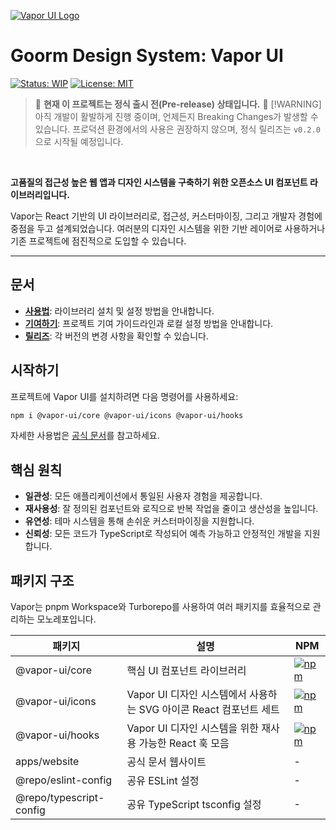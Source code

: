 [![Vapor UI Logo](vapor-ui.png)](https://vapor.goorm.io)

# Goorm Design System: Vapor UI

[![Status: WIP](https://img.shields.io/badge/status-WIP-orange.svg)](https://github.com/goorm-dev/vapor-ui) [![License: MIT](https://img.shields.io/badge/License-MIT-yellow.svg)](https://opensource.org/licenses/MIT)

> 🚧 **현재 이 프로젝트는 정식 출시 전(Pre-release) 상태입니다.** 🚧
> [!WARNING]
> 아직 개발이 활발하게 진행 중이며, 언제든지 Breaking Changes가 발생할 수 있습니다.
> 프로덕션 환경에서의 사용은 권장하지 않으며, 정식 릴리즈는 `v0.2.0`으로 시작될 예정입니다.

<br/>

**고품질의 접근성 높은 웹 앱과 디자인 시스템을 구축하기 위한 오픈소스 UI 컴포넌트 라이브러리입니다.**

Vapor는 React 기반의 UI 라이브러리로, 접근성, 커스터마이징, 그리고 개발자 경험에 중점을 두고 설계되었습니다. 여러분의 디자인 시스템을 위한 기반 레이어로 사용하거나 기존 프로젝트에 점진적으로 도입할 수 있습니다.

---

## 문서

- **[사용법](https://vapor.goorm.io/docs/overview/installation)**: 라이브러리 설치 및 설정 방법을 안내합니다.
- **[기여하기](https://github.com/goorm-dev/vapor-ui/blob/main/CONTRIBUTING.md)**: 프로젝트 기여 가이드라인과 로컬 설정 방법을 안내합니다.
- **[릴리즈](https://github.com/goorm-dev/vapor-ui/releases)**: 각 버전의 변경 사항을 확인할 수 있습니다.

## 시작하기

프로젝트에 Vapor UI를 설치하려면 다음 명령어를 사용하세요:

```bash
npm i @vapor-ui/core @vapor-ui/icons @vapor-ui/hooks
```

자세한 사용법은 [공식 문서](https://vapor.goorm.io/docs/overview/installation)를 참고하세요.

## 핵심 원칙

- **일관성**: 모든 애플리케이션에서 통일된 사용자 경험을 제공합니다.
- **재사용성**: 잘 정의된 컴포넌트와 로직으로 반복 작업을 줄이고 생산성을 높입니다.
- **유연성**: 테마 시스템을 통해 손쉬운 커스터마이징을 지원합니다.
- **신뢰성**: 모든 코드가 TypeScript로 작성되어 예측 가능하고 안정적인 개발을 지원합니다.

## 패키지 구조

Vapor는 pnpm Workspace와 Turborepo를 사용하여 여러 패키지를 효율적으로 관리하는 모노레포입니다.

| 패키지                  | 설명                                                               | NPM                                                                                                       |
| ----------------------- | ------------------------------------------------------------------ | --------------------------------------------------------------------------------------------------------- |
| @vapor-ui/core          | 핵심 UI 컴포넌트 라이브러리                                        | [![npm](https://img.shields.io/npm/v/@vapor-ui/core.svg)](https://www.npmjs.com/package/@vapor-ui/core)   |
| @vapor-ui/icons         | Vapor UI 디자인 시스템에서 사용하는 SVG 아이콘 React 컴포넌트 세트 | [![npm](https://img.shields.io/npm/v/@vapor-ui/icons.svg)](https://www.npmjs.com/package/@vapor-ui/icons) |
| @vapor-ui/hooks         | Vapor UI 디자인 시스템을 위한 재사용 가능한 React 훅 모음          | [![npm](https://img.shields.io/npm/v/@vapor-ui/hooks.svg)](https://www.npmjs.com/package/@vapor-ui/hooks) |
| apps/website            | 공식 문서 웹사이트                                                 | -                                                                                                         |
| @repo/eslint-config     | 공유 ESLint 설정                                                   | -                                                                                                         |
| @repo/typescript-config | 공유 TypeScript tsconfig 설정                                      | -                                                                                                         |
